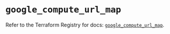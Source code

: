 # `google_compute_url_map`

Refer to the Terraform Registry for docs: [`google_compute_url_map`](https://registry.terraform.io/providers/hashicorp/google/6.10.0/docs/resources/compute_url_map).
